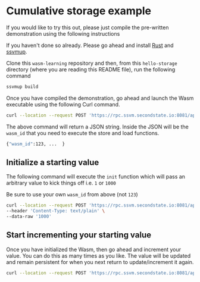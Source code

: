 # Cumulative storage example

If you would like to try this out, please just compile the pre-written demonstration using the following instructions

If you haven't done so already. Please go ahead and install [Rust](https://www.rust-lang.org/tools/install) and [ssvmup](https://www.secondstate.io/articles/ssvmup/).

Clone this `wasm-learning` repository and then, from this `hello-storage` directory (where you are reading this README file), run the following command

```bash
ssvmup build
```

Once you have compiled the demonstration, go ahead and launch the Wasm executable using the following Curl command.

```bash
curl --location --request POST 'https://rpc.ssvm.secondstate.io:8081/api/executables' --header 'Content-Type: application/octet-stream' --header 'SSVM-Description: cumulative demo' --data-binary '@pkg/cumulative_storage_bg.wasm'
```

The above command will return a JSON string. Inside the JSON will be the `wasm_id` that you need to execute the store and load functions.

```bash
{"wasm_id":123, ...  }
```

## Initialize a starting value

The following command will execute the `init` function which will pass an arbitrary value to kick things off i.e. `1` or `1000`

Be sure to use your own `wasm_id` from above (not `123`)

```bash
curl --location --request POST 'https://rpc.ssvm.secondstate.io:8081/api/run/your_wasm_id_goes_here/init' \
--header 'Content-Type: text/plain' \
--data-raw '1000'
```

## Start incrementing your starting value

Once you have initialized the Wasm, then go ahead and increment your value. You can do this as many times as you like. The value will be updated and remain persistent for when you next return to update/increment it again.

```bash
curl --location --request POST 'https://rpc.ssvm.secondstate.io:8081/api/run/your_wasm_id_goes_here/increment'
```
